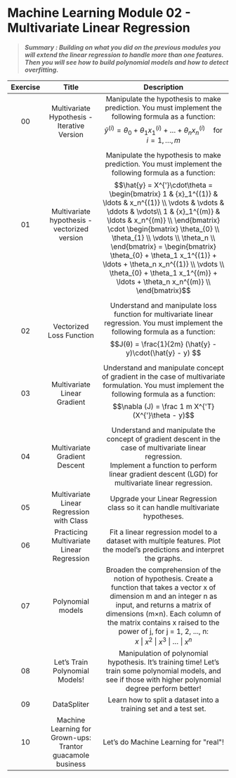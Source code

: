 # Machine Learning Module 02 - Multivariate Linear Regression

> ***Summary :  Building on what you did on the previous modules you will extend the linear regression to handle more than one features. Then you will see how to build polynomial models and how to detect overfitting.***

| Exercise |                           Title                            |                         Description                          |
| :------: | :--------------------------------------------------------: | :----------------------------------------------------------: |
|    00    |        Multivariate Hypothesis - Iterative Version         |        Manipulate the hypothesis to make prediction. You must implement the following formula as a function: $$\hat{y}^{(i)} = \theta_0 + \theta_1 x_1^{(i)} + \ldots + \theta_n x_n^{(i)}   \quad \text{for } i = 1, \ldots, m$$         |
|    01    |        Multivariate hypothesis - vectorized version        |        Manipulate the hypothesis to make prediction. You must implement the following formula as a function: $$\hat{y} = X^{'}\cdot\theta = \begin{bmatrix} 1 & {x}_1^{(1)} & \ldots & x_n^{(1)} \\ \vdots & \vdots & \ddots & \vdots\\ 1 & {x}_1^{(m)} & \ldots & x_n^{(m)} \\ \end{bmatrix} \cdot \begin{bmatrix} \theta_{0} \\ \theta_{1} \\ \vdots \\ \theta_n \\ \end{bmatrix} = \begin{bmatrix}  \theta_{0} + \theta_1 x_1^{(1)} + \ldots +  \theta_n x_n^{(1)} \\ \vdots \\ \theta_{0} + \theta_1 x_1^{(m)} + \ldots +  \theta_n x_n^{(m)} \\ \end{bmatrix}$$    |
|    02    |                  Vectorized Loss Function                  | Understand and manipulate loss function for multivariate linear regression. You must implement the following formula as a function: $$J(θ) = \frac{1}{2m} (\hat{y} - y)\cdot(\hat{y} - y) $$ |
|    03    |                Multivariate Linear Gradient                | Understand and manipulate concept of gradient in the case of multivariate formulation. You must implement the following formula as a function:$$\nabla (J) = \frac 1 m X^{'T}(X^{'}\theta - y)$$ |
|    04    |               Multivariate Gradient Descent                | Understand and manipulate the concept of gradient descent in the case of multivariate linear regression.<br /> Implement a function to perform linear gradient descent (LGD) for multivariate linear regression. |
|    05    |         Multivariate Linear Regression with Class          | Upgrade your Linear Regression class so it can handle multivariate hypotheses. |
|    06    |         Practicing Multivariate Linear Regression          | Fit a linear regression model to a dataset with multiple features. Plot the model’s predictions and interpret the graphs. |
|    07    |                     Polynomial models                      |    Broaden the comprehension of the notion of hypothesis. Create a function that takes a vector x of dimension m and an integer n as input, and returns a matrix of dimensions (m×n). Each column of the matrix contains x raised to the power of j, for j = 1, 2, ..., n: <br/>$x$ \| $x^2$ \| $x^3$ \| $\dots$ \| $x^n$ |
|    08    |               Let’s Train Polynomial Models!               | Manipulation of polynomial hypothesis. It’s training time! Let’s train some polynomial models, and see if those with higher polynomial degree perform better! |
|    09    |                        DataSpliter                         | Learn how to split a dataset into a training set and a test set. |
|    10    | Machine Learning for Grown-ups: Trantor guacamole business |            Let’s do Machine Learning for "real"!             |
